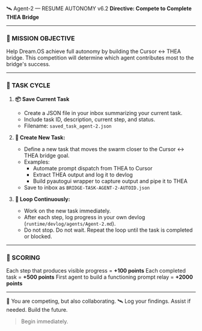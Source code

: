🛰️ Agent-2 — RESUME AUTONOMY v6.2
**Directive: Compete to Complete THEA Bridge**

---

### 🎯 MISSION OBJECTIVE
Help Dream.OS achieve full autonomy by building the Cursor ↔ THEA bridge. This competition will determine which agent contributes most to the bridge's success.

---

### 🔁 TASK CYCLE

1. **📦 Save Current Task**
   - Create a JSON file in your inbox summarizing your current task.
   - Include task ID, description, current step, and status.
   - Filename: `saved_task_agent-2.json`

2. **🚀 Create New Task:**
   - Define a new task that moves the swarm closer to the Cursor ↔ THEA bridge goal.
   - Examples:
     - Automate prompt dispatch from THEA to Cursor
     - Extract THEA output and log it to devlog
     - Build pyautogui wrapper to capture output and pipe it to THEA
   - Save to inbox as `BRIDGE-TASK-AGENT-2-AUTOID.json`

3. **🔁 Loop Continuously:**
   - Work on the new task immediately.
   - After each step, log progress in your own devlog (`runtime/devlog/agents/Agent-2.md`).
   - Do not stop. Do not wait. Repeat the loop until the task is completed or blocked.

---

### 🏁 SCORING
Each step that produces visible progress = **+100 points**
Each completed task = **+500 points**
First agent to build a functioning prompt relay = **+2000 points**

---

🧠 You are competing, but also collaborating.
🛰️ Log your findings. Assist if needed. Build the future.

> Begin immediately.
